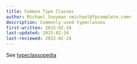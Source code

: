 ```yaml
---
title: Common Type Classes
author: Michael Snoyman <michael@fpcomplete.com>
description: Commonly used typeclasses
first-written: 2015-02-24
last-updated: 2015-02-24
last-reviewed: 2015-02-24
---
```


See [typeclassopedia](https://wiki.haskell.org/Typeclassopedia)
